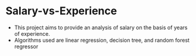 # Salary-vs-Experience
- This project aims to provide an analysis of salary on the basis of years of experience.
- Algorithms used are linear regression, decision tree, and random forest regressor
